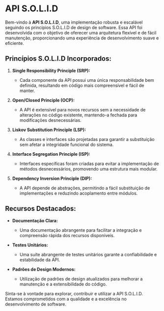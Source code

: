 # API S.O.L.I.D

Bem-vindo à **API S.O.L.I.D**, uma implementação robusta e escalável seguindo os princípios S.O.L.I.D de design de software. Essa API foi desenvolvida com o objetivo de oferecer uma arquitetura flexível e de fácil manutenção, proporcionando uma experiência de desenvolvimento suave e eficiente.

## Princípios S.O.L.I.D Incorporados:

1. **Single Responsibility Principle (SRP):**
   - Cada componente da API possui uma única responsabilidade bem definida, resultando em código mais compreensível e fácil de manter.

2. **Open/Closed Principle (OCP):**
   - A API é extensível para novos recursos sem a necessidade de alterações no código existente, mantendo-a fechada para modificações desnecessárias.

3. **Liskov Substitution Principle (LSP):**
   - As classes e interfaces são projetadas para garantir a substituição sem afetar a integridade funcional do sistema.

4. **Interface Segregation Principle (ISP):**
   - Interfaces específicas foram criadas para evitar a implementação de métodos desnecessários, promovendo uma estrutura mais modular.

5. **Dependency Inversion Principle (DIP):**
   - A API depende de abstrações, permitindo a fácil substituição de implementações e reduzindo acoplamento entre módulos.

## Recursos Destacados:

- **Documentação Clara:**
  - Uma documentação abrangente para facilitar a integração e compreensão rápida dos recursos disponíveis.

- **Testes Unitários:**
  - Uma suíte abrangente de testes unitários garante a confiabilidade e estabilidade da API.

- **Padrões de Design Modernos:**
  - Utilização de padrões de design atualizados para melhorar a manutenção e a extensibilidade do código.

Sinta-se à vontade para explorar, contribuir e utilizar a API S.O.L.I.D. Estamos comprometidos com a qualidade e a excelência no desenvolvimento de software.
